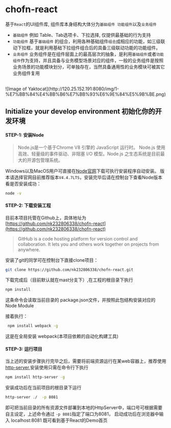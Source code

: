 # chofn-react

基于`React`的UI组件库, 组件库本身结构大体分为`基础组件 功能组件`以及`业务组件`
- `基础组件` 
 例如 Table、Tab选项卡、下拉选择, 仅提供最基础的行为支持
- `功能组件`
基于`基础组件` 的组合，利用各种基础组件`组合`成相应的功能，如三级联动下拉框，就是利用基础下拉组件组合后的具备三级联动功能的功能组件。
- `业务组件`
业务组件是在组件层面上的最高层次的抽象，是利用`基础组件`或者`功能组件`作为支持，并且具备与业务模型场景对应的组件，一般的业务组件是按照业务场景的功能模块划分，可单独存在，当然具备通用性的业务模块可被其它业务组件复用
<br/>
![Image of Yaktocat](http://120.25.152.191:8080/img/1-%E7%BB%84%E4%BB%B6%E7%BB%93%E6%9E%84%E5%9B%BE.png)



## Initialize your develop environment 初始化你的开发环境
#### STEP-1: 安装Node
> Node.js是一个基于Chrome V8 引擎的 JavaScript 运行时。 Node.js 使用高效、轻量级的事件驱动、非阻塞 I/O 模型。Node.js 之生态系统是目前最大的开源包管理系统。

Windows以及MacOS用户可直接在[Node官网](https://nodejs.org/zh-cn/)下载可执行安装程序自动安装。
版本请选择官网目前推荐版本`V4.4.7LTS`，安装完毕后请在控制台下查看Node版本看是否安装成功：
```sh
node -v
```

#### STEP-2: 下载安装工程
目前本项目托管在Github上，具体地址为[https://github.com/nk232806338/chofn-react](https://github.com/nk232806338/chofn-react)
> GitHub is a code hosting platform for version control and collaboration. It lets you and others work together on projects from anywhere.

安装了git的同学可在控制台下直接clone项目：
```sh
git clone https://github.com/nk232806338/chofn-react.git
```
下载完成后（目前默认就在mast分支下）,在工程的根目录下执行
```sh
npm install
```
这条命令会读取当前目录的 package.json文件，并按照此包结构安装对应的Node Module

接着执行：
```sh
 npm install webpack -g
```
这是在全局安装 webpack(本项目依赖的自动化构建工具)

#### STEP-3: 运行项目
当上述的安装步骤执行完毕之后，需要将前端资源运行在某web容器上，推荐使用 [http-server](https://github.com/indexzero/http-server),安装使用只需在命令行下执行
```sh
npm install http-server -g
```
安装成功后在当前项目的根目录下运行
```sh
http-server ./  -p 8081
```
即可把当前目录的所有资源文件部署到本地的HttpServer中，端口号可根据需要自主设定，上述命令通过 
`-p 8081`指定了端口为8081， 启动成功后在浏览器中输入 localhost:8081 既可看到基于React的Demo首页










